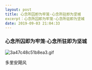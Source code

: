 ```yaml
---
layout: post
title: 心念所囚即为牢笼·心念所驻即为坚城
excerpt：心念所囚即为牢笼·心念所驻即为坚城
date: 2019-09-03 21:04:33
---
```

### 心念所囚即为牢笼·心念所驻即为坚城 ###

![3a47c48c51b8ea3.gif](https://i.loli.net/2019/09/03/j3IdNR2erLuXKmV.gif)

多里安飓风
